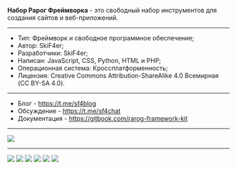 **Набор Рарог Фреймворка** - это свободный набор инструментов для создания сайтов и веб-приложений.
____
* Тип: Фреймворк и свободное программное обеспечение;
* Автор: SkiF4er;
* Разработчики: SkiF4er;
* Написан: JavaScript, CSS, Python, HTML и PHP;
* Операционная система: Кроссплатформенность;
* Лицензия: Creative Commons Attribution-ShareAlike 4.0 Всемирная (CC BY-SA 4.0).
____
* Блог - https://t.me/sf4blog
* Обсуждение - https://t.me/sf4chat
* Документация - https://gitbook.com/rarog-framework-kit
____
![](https://github-readme-stats.vercel.app/api?username=theskif4er)
____
![](https://img.shields.io/badge/downloads-0-green)
![](https://img.shields.io/github/issues/TheSkiF4er/Rarog-Framework-Kit)
![](https://img.shields.io/github/forks/TheSkiF4er/Rarog-Framework-Kit)
![](https://img.shields.io/github/stars/TheSkiF4er/Rarog-Framework-Kit)
![](https://img.shields.io/badge/made%20by-SkiF4er-red)
![](https://img.shields.io/badge/Open--Source-Software-yellowgreen)
